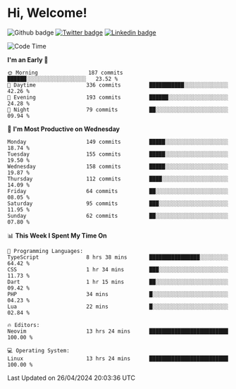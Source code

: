   # Hi, Welcome!
  ![Github badge](https://img.shields.io/github/followers/kraken-afk.svg?style=social&label=Follow&maxAge=2592000)
  [![Twitter badge](https://img.shields.io/badge/-Twitter-00acee?style=flat-square&logo=Twitter&logoColor=white)](https://twitter.com/trshppl)
  [![Linkedin badge](https://img.shields.io/badge/LinkedIn-0077B5?style=flat-square&logo=linkedin&logoColor=white)](https://www.linkedin.com/in/noveanrer)
<!--START_SECTION:waka-->
![Code Time](http://img.shields.io/badge/Code%20Time-162%20hrs%2030%20mins-blue)

**I'm an Early 🐤** 

```text
🌞 Morning                187 commits         ██████░░░░░░░░░░░░░░░░░░░   23.52 % 
🌆 Daytime                336 commits         ███████████░░░░░░░░░░░░░░   42.26 % 
🌃 Evening                193 commits         ██████░░░░░░░░░░░░░░░░░░░   24.28 % 
🌙 Night                  79 commits          ██░░░░░░░░░░░░░░░░░░░░░░░   09.94 % 
```
📅 **I'm Most Productive on Wednesday** 

```text
Monday                   149 commits         █████░░░░░░░░░░░░░░░░░░░░   18.74 % 
Tuesday                  155 commits         █████░░░░░░░░░░░░░░░░░░░░   19.50 % 
Wednesday                158 commits         █████░░░░░░░░░░░░░░░░░░░░   19.87 % 
Thursday                 112 commits         ████░░░░░░░░░░░░░░░░░░░░░   14.09 % 
Friday                   64 commits          ██░░░░░░░░░░░░░░░░░░░░░░░   08.05 % 
Saturday                 95 commits          ███░░░░░░░░░░░░░░░░░░░░░░   11.95 % 
Sunday                   62 commits          ██░░░░░░░░░░░░░░░░░░░░░░░   07.80 % 
```


📊 **This Week I Spent My Time On** 

```text
💬 Programming Languages: 
TypeScript               8 hrs 38 mins       ████████████████░░░░░░░░░   64.42 % 
CSS                      1 hr 34 mins        ███░░░░░░░░░░░░░░░░░░░░░░   11.73 % 
Dart                     1 hr 15 mins        ██░░░░░░░░░░░░░░░░░░░░░░░   09.42 % 
PHP                      34 mins             █░░░░░░░░░░░░░░░░░░░░░░░░   04.23 % 
Lua                      22 mins             █░░░░░░░░░░░░░░░░░░░░░░░░   02.84 % 

🔥 Editors: 
Neovim                   13 hrs 24 mins      █████████████████████████   100.00 % 

💻 Operating System: 
Linux                    13 hrs 24 mins      █████████████████████████   100.00 % 
```


 Last Updated on 26/04/2024 20:03:36 UTC
<!--END_SECTION:waka-->